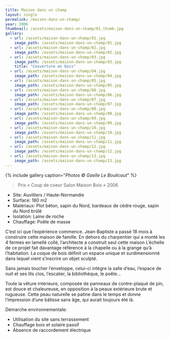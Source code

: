 ```yaml
---
title: Maison dans un champ
layout: single
permalink: /maison-dans-un-champ/
year: 2006
thumbnail: /assets/maison-dans-un-champ/01_thumb.jpg
gallery: 
  - url: /assets/maison-dans-un-champ/01.jpg
    image_path: /assets/maison-dans-un-champ/01.jpg
  - url: /assets/maison-dans-un-champ/02.jpg
    image_path: /assets/maison-dans-un-champ/02.jpg
  - url: /assets/maison-dans-un-champ/03.jpg
    image_path: /assets/maison-dans-un-champ/03.jpg
    title: "Couverture en bois"
  - url: /assets/maison-dans-un-champ/04.jpg
    image_path: /assets/maison-dans-un-champ/04.jpg
  - url: /assets/maison-dans-un-champ/05.jpg
    image_path: /assets/maison-dans-un-champ/05.jpg
  - url: /assets/maison-dans-un-champ/06.jpg
    image_path: /assets/maison-dans-un-champ/06.jpg
  - url: /assets/maison-dans-un-champ/07.jpg
    image_path: /assets/maison-dans-un-champ/07.jpg
  - url: /assets/maison-dans-un-champ/08.jpg
    image_path: /assets/maison-dans-un-champ/08.jpg
  - url: /assets/maison-dans-un-champ/09.jpg
    image_path: /assets/maison-dans-un-champ/09.jpg
  - url: /assets/maison-dans-un-champ/10.jpg
    image_path: /assets/maison-dans-un-champ/10.jpg
  - url: /assets/maison-dans-un-champ/11.jpg
    image_path: /assets/maison-dans-un-champ/11.jpg
  - url: /assets/maison-dans-un-champ/12.jpg
    image_path: /assets/maison-dans-un-champ/12.jpg
  - url: /assets/maison-dans-un-champ/13.jpg
    image_path: /assets/maison-dans-un-champ/13.jpg
---
```


{% include gallery caption="*Photos © Gaelle Le Boulicaut*" %}


> Prix « Coup de coeur Salon Maison Bois » 2006

  * Site: Auvilliers / Haute-Normandie
  * Surface: 180 m2
  * Matériaux: Plot béton, sapin du Nord, bardeaux de cèdre rouge, sapin du Nord brûlé
  * Isolation: Laine de roche
  * Chauffage: Poêle de masse

C’est ici que l’expérience commence. Jean-Baptiste a passé 18 mois à construire cette maison de famille. En dehors du charpentier qui a monté les 4 fermes en lamellé collé, l’architecte a construit seul cette maison
L’échelle de ce projet fait davantage référence à la chapelle ou à la grange qu’à l’habitation. La coque de bois définit un espace unique et surdimensionné dans lequel vient s’inscrire un objet sculpté.

Sans jamais toucher l’enveloppe, celui-ci intègre la salle d’eau, l’espace de nuit et ses lits clos, l’escalier, la bibliothèque, le poêle…

Toute la vêture intérieure, composée de panneaux de contre-plaqué de pin, est douce et chaleureuse, en opposition à la peaux extérieure brute et rugueuse.
Cette peau naturelle se patine dans le temps et donne l’impression d’une bâtisse sans âge, qui aurait toujours été là.

Démarche environnementale:
  * Utilisation du site sans terrassement 
  * Chauffage bois et solaire passif 
  * Absence de raccordement électrique



